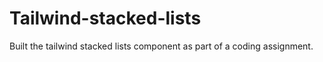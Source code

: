 # Tailwind-stacked-lists
Built the tailwind stacked lists component as part of a coding assignment.
